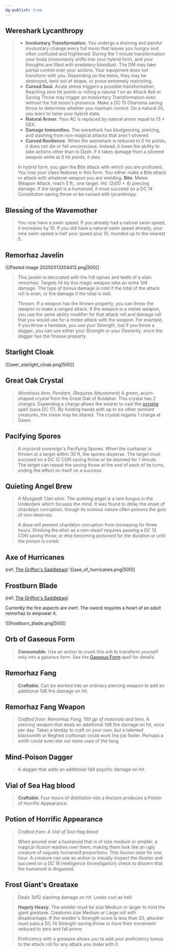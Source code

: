```yaml
---
dg-publish: true
---
```


## Wereshark Lycanthropy
> - **Involuntary Transformation.** You undergo a draining and painful involuntary change every full moon that leaves you hungry and often confused and frightened. During the 1 minute transformation your body involuntarily shifts into your hybrid form, and your thoughts are filled with predatory bloodlust. The DM may take partial control over your actions. Your equipment does not transform with you. Depending on the items, they may be destroyed, bent out of shape, or prove extremely restricting.
> - **Cursed Soul.** Acute stress triggers a possible transformation. Reaching zero hit points or rolling a natural 1 on an Attack Roll or Saving Throw may trigger an Involuntary Transformation even without the full moon's presence. Make a DC 15 Charisma saving throw to determine whether you maintain control. On a natural 20, you learn to tame your hybrid state.
> - **Natural Armor.** Your AC is replaced by natural armor equal to 13 + DEX.
> - **Damage Immunities.** The wereshark has bludgeoning, piercing, and slashing from non-magical attacks that aren't silvered.
> - **Cursed Resilience.** When the wereshark is reduced to 0 hit points, it does not die or fall unconscious. Instead, it loses the ability to take actions other than to Dash. If it takes damage from a silvered weapon while at 0 hit points, it dies.
>
> In hybrid form, you gain the Bite attack with which you are proficient. You lose your class features in this form. You either make a Bite attack or attack with whatever weapon you are wielding.
> **Bite**. Melee Weapon Attack: reach 5 ft., one target. Hit: (2d10 + 4) piercing damage. If the target is a humanoid, it must succeed on a DC 14 Constitution saving throw or be cursed with lycanthropy.
  
## Blessing of the Wavemother
> You now have a swim speed. If you already had a natural swim speed, it increases by 10. If you did have a natural swim speed already, your new swim speed is half your speed plus 10, rounded up to the nearest 5.

## Remorhaz Javelin
![[Pasted image 20250313204412.png|500]]
> This javelin is decorated with the frill spines and teeth of a slain remorhaz. Targets hit by this magic weapon take an extra 1d4 damage. The type of bonus damage is cold if the total of the attack roll is even, or fire damage if the total is odd.

> Thrown. If a weapon has the thrown property, you can throw the weapon to make a ranged attack. If the weapon is a melee weapon, you use the same ability modifier for that attack roll and damage roll that you would use for a melee attack with the weapon. For example, if you throw a handaxe, you use your Strength, but if you throw a dagger, you can use either your Strength or your Dexterity, since the dagger has the finesse property.

## Starlight Cloak
![[seer_starlight_cloak.png|500]]

## Great Oak Crystal
> *Wondrous Item, Pendant, (Requires Attunement)*
> A green, acorn-shaped crystal from the Great Oak of Kuldahar. This crystal has 2 charges. Expending a charge allows the wearer to cast the *[scrying](https://5e.chonky.cloud/spells.html#scrying_phb)* spell (save DC 17). By holding hands with up to six other sentient creatures, the vision may be shared. The crystal regains 1 charge at Dawn.

## Pacifying Spores
> A myconid sovereign's Pacifying Spores. When the container is thrown at a target within 30 ft, the spores disperse. The target must succeed on a DC 12 CON saving throw or be stunned for 1 minute. The target can repeat the saving throw at the end of each of its turns, ending the effect on itself on a success.

## Quieting Angel Brew
> A Muzgardt Clan elixir. The quieting angel is a rare fungus in the Underdark which focuses the mind. It was found to delay the onset of chardalyn corruption, though its noxious nature often poisons the guts of non-dwarves. 
>
> A dose will prevent chardalyn corruption from increasing for three hours. Drinking the elixir as a non-dwarf requires passing a DC 12 CON saving throw, or else becoming poisoned for the duration or until the poison is cured.

## Axe of Hurricanes
(ref: [The Griffon's Saddlebag](https://www.patreon.com/posts/axe-of-85878795))
![[axe_of_hurricanes.png|500]]

## Frostburn Blade
(ref: [The Griffon's Saddlebag](https://www.patreon.com/posts/frostburn-blade-59432865))

Currently the fire aspects are inert. The sword requires a heart of an adult remorhaz to empower it.

![[frostburn_blade.png|500]]


## Orb of Gaseous Form
> **Consumable**. Use an action to crush this orb to transform yourself only into a gaseous form. See the [Gaseous Form](https://www.dndbeyond.com/spells/gaseous-form) spell for details.

## Remorhaz Fang
> **Craftable**. Can be worked into an ordinary piercing weapon to add an additional 1d6 fire damage on hit.

## Remorhaz Fang Weapon
>*Crafted from: Remorhaz Fang, 150 gp of materials and time.*
> A piercing weapon that deals an additional 1d6 fire damage on hit, once per day. Takes a tenday to craft on your own, but a talented blacksmith or Reghed craftsman could work the job faster. Perhaps a smith could even eke out more uses of the fang.

## Mind-Poison Dagger
> A dagger that adds an additional 1d4 psychic damage on hit.

## Vial of Sea Hag blood
> **Craftable**. Four hours of distillation into a tincture produces a Potion of Horrific Appearance.

## Potion of Horrific Appearance
> *Crafted from: A Vial of Sea Hag blood*
> 
> When poured over a humanoid that is of size medium or smaller, a magical illusion washes over them, making them look like an ugly creature of vaguely humanoid proportions. This illusion lasts for one hour. A creature can use an action to visually inspect the illusion and succeed on a DC 16 Intelligence (Investigation) check to discern that the humanoid is disguised.

## Frost Giant's Greataxe
> Deals 3d12 slashing damage on hit. Looks cool as hell.
> 
> **Hugely Heavy.** The wielder must be size Medium or larger to hold the giant greataxe. Creatures size Medium or Large roll with disadvantage. If the wielder's Strength score is less than 20, attacker must pass a DC 14 Strength saving throw or have their movement reduced to zero and fall prone.
>
>Proficiency with a greataxe allows you to add your proficiency bonus to the attack roll for any attack you make with it.

